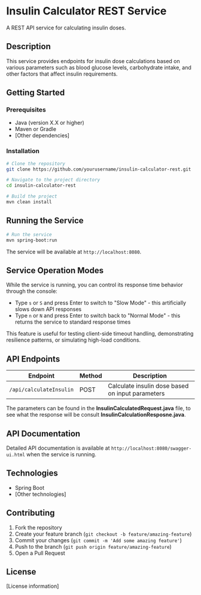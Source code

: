 # Insulin Calculator REST Service

A REST API service for calculating insulin doses.

## Description

This service provides endpoints for insulin dose calculations based on various parameters such as blood glucose levels, carbohydrate intake, and other factors that affect insulin requirements.

## Getting Started

### Prerequisites

- Java (version X.X or higher)
- Maven or Gradle
- [Other dependencies]

### Installation

```bash
# Clone the repository
git clone https://github.com/yourusername/insulin-calculator-rest.git

# Navigate to the project directory
cd insulin-calculator-rest

# Build the project
mvn clean install
```

## Running the Service

```bash
# Run the service
mvn spring-boot:run
```

The service will be available at `http://localhost:8080`.

## Service Operation Modes

While the service is running, you can control its response time behavior through the console:

- Type `s` or `S` and press Enter to switch to "Slow Mode" - this artificially slows down API responses
- Type `n` or `N` and press Enter to switch back to "Normal Mode" - this returns the service to standard response times

This feature is useful for testing client-side timeout handling, demonstrating resilience patterns, or simulating high-load conditions.


## API Endpoints

| Endpoint | Method | Description |
|----------|--------|-------------|
| `/api/calculateInsulin` | POST | Calculate insulin dose based on input parameters |

The parameters can be found in the **InsulinCalculatedRequest.java** file, to see what the response will be consult **InsulinCalculationResposne.java**. 

## API Documentation

Detailed API documentation is available at `http://localhost:8080/swagger-ui.html` when the service is running.

## Technologies

- Spring Boot
- [Other technologies]

## Contributing

1. Fork the repository
2. Create your feature branch (`git checkout -b feature/amazing-feature`)
3. Commit your changes (`git commit -m 'Add some amazing feature'`)
4. Push to the branch (`git push origin feature/amazing-feature`)
5. Open a Pull Request

## License

[License information]
